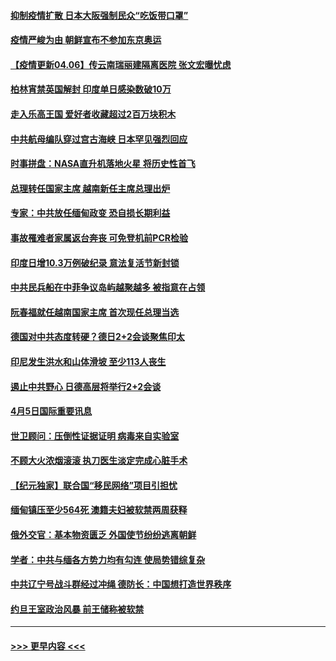 #### [抑制疫情扩散 日本大阪强制民众“吃饭带口罩”](../pages/prog202/a103089740.md?t=04061052) 
#### [疫情严峻为由 朝鲜宣布不参加东京奥运](../pages/prog202/a103089722.md?t=04061052) 
#### [【疫情更新04.06】传云南瑞丽建隔离医院 张文宏曝忧虑](../pages/prog202/a103078521.md?t=04061052) 
#### [柏林宵禁英国解封 印度单日感染数破10万](../pages/prog202/a103089600.md?t=04061052) 
#### [走入乐高王国 爱好者收藏超过2百万块积木](../pages/prog202/a103089636.md?t=04061052) 
#### [中共航母编队穿过宫古海峡 日本罕见强烈回应](../pages/prog202/a103089638.md?t=04061052) 
#### [时事拼盘：NASA直升机落地火星 将历史性首飞](../pages/prog202/a103089602.md?t=04061052) 
#### [总理转任国家主席 越南新任主席总理出炉](../pages/prog202/a103089593.md?t=04061052) 
#### [专家：中共放任缅甸政变 恐自损长期利益](../pages/prog202/a103089307.md?t=04061052) 
#### [事故罹难者家属返台奔丧 可免登机前PCR检验](../pages/prog202/a103089393.md?t=04061052) 
#### [印度日增10.3万例破纪录 意法复活节新封锁](../pages/prog202/a103089401.md?t=04061052) 
#### [中共民兵船在中菲争议岛屿越聚越多 被指意在占领](../pages/prog202/a103089376.md?t=04061052) 
#### [阮春福就任越南国家主席 首次现任总理当选](../pages/prog202/a103089407.md?t=04061052) 
#### [德国对中共态度转硬？德日2+2会谈聚焦印太](../pages/prog202/a103089391.md?t=04061052) 
#### [印尼发生洪水和山体滑坡 至少113人丧生](../pages/prog202/a103089384.md?t=04061052) 
#### [遏止中共野心 日德高层将举行2+2会谈](../pages/prog202/a103089144.md?t=04061052) 
#### [4月5日国际重要讯息](../pages/prog202/a103089121.md?t=04061052) 
#### [世卫顾问：压倒性证据证明 病毒来自实验室](../pages/prog202/a103088848.md?t=04061052) 
#### [不顾大火浓烟滚滚 执刀医生淡定完成心脏手术](../pages/prog202/a103089046.md?t=04061052) 
#### [【纪元独家】联合国“移民网络”项目引担忧](../pages/prog202/a103089008.md?t=04061052) 
#### [缅甸镇压至少564死 澳籍夫妇被软禁两周获释](../pages/prog202/a103088969.md?t=04061052) 
#### [俄外交官：基本物资匮乏 外国使节纷纷逃离朝鲜](../pages/prog202/a103088876.md?t=04061052) 
#### [学者：中共与缅各方势力均有勾连 使局势错综复杂](../pages/prog202/a103088839.md?t=04061052) 
#### [中共辽宁号战斗群经过冲绳 德防长：中国想打造世界秩序](../pages/prog202/a103088857.md?t=04061052) 
#### [约旦王室政治风暴 前王储称被软禁](../pages/prog202/a103088864.md?t=04061052) 

----
#### [ >>> 更早内容 <<< ](../indexes/prog202-earlier.md)
